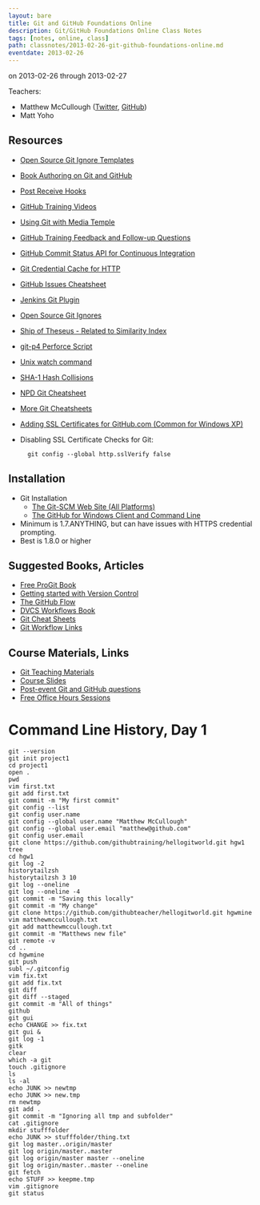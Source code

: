 ```yaml
---
layout: bare
title: Git and GitHub Foundations Online
description: Git/GitHub Foundations Online Class Notes
tags: [notes, online, class]
path: classnotes/2013-02-26-git-github-foundations-online.md
eventdate: 2013-02-26
---
```


on 2013-02-26 through 2013-02-27

Teachers:

* Matthew McCullough ([Twitter](http://twitter.com/matthewmccull), [GitHub](https://github.com/matthewmccullough))
* Matt Yoho


## Resources

* [Open Source Git Ignore Templates](https://github.com/github/gitignore)
* [Book Authoring on Git and GitHub](http://teach.github.com/articles/book-authoring-using-git-and-github/)
* [Post Receive Hooks](https://help.github.com/articles/post-receive-hooks)
* [GitHub Training Videos](http://training.github.com/resources/videos/)
* [Using Git with Media Temple](http://carl-topham.com/theblog/post/using-git-media-temple/)
* [GitHub Training Feedback and Follow-up Questions](https://github.com/githubtraining/feedback/issues?state=open)
* [GitHub Commit Status API for Continuous Integration](https://github.com/blog/1227-commit-status-api)
* [Git Credential Cache for HTTP](http://teach.github.com/articles/lesson-git-credential-cache/)
* [GitHub Issues Cheatsheet](http://teach.github.com/articles/github-issues-cheatsheet/)
* [Jenkins Git Plugin](https://wiki.jenkins-ci.org/display/JENKINS/Git+Plugin)
* [Open Source Git Ignores](https://github.com/github/gitignore)
* [Ship of Theseus - Related to Similarity Index](http://en.wikipedia.org/wiki/Ship_of_Theseus)
* [git-p4 Perforce Script](http://kb.perforce.com/article/1417/git-p4)
* [Unix watch command](http://en.wikipedia.org/wiki/Watch_(Unix))
* [SHA-1 Hash Collisions](http://git-scm.com/book/ch6-1.html#A-SHORT-NOTE-ABOUT-SHA-1)
* [NPD Git Cheatsheet](http://ndpsoftware.com/git-cheatsheet.html)
* [More Git Cheatsheets](http://teach.github.com/articles/git-cheatsheets/)
* [Adding SSL Certificates for GitHub.com (Common for Windows XP)](http://stackoverflow.com/questions/3777075/https-github-access/4454754#4454754)
* Disabling SSL Certificate Checks for Git:

        git config --global http.sslVerify false


## Installation
* Git Installation
    * [The Git-SCM Web Site (All Platforms)](http://git-scm.com)
    * [The GitHub for Windows Client and Command Line](http://windows.github.com)
* Minimum is 1.7.ANYTHING, but can have issues with HTTPS credential prompting.
* Best is 1.8.0 or higher

## Suggested Books, Articles
* [Free ProGit Book](http://git-scm.com/book)
* [Getting started with Version Control](http://teach.github.com/articles/lesson-new-to-version-control/)
* [The GitHub Flow](http://scottchacon.com/2011/08/31/github-flow.html)
* [DVCS Workflows Book](https://github.com/zkessin/dvcs-workflows)
* [Git Cheat Sheets](http://teach.github.com/articles/git-cheatsheets/)
* [Git Workflow Links](https://pinboard.in/u:matthew.mccullough/t:git+workflow)

## Course Materials, Links
* [Git Teaching Materials](http://teach.github.com)
* [Course Slides](http://teach.github.com/articles/course-slides/)
* [Post-event Git and GitHub questions](https://github.com/githubtraining/feedback/)
* [Free Office Hours Sessions](http://training.github.com/web/free-classes/)

# Command Line History, Day 1

    git --version
    git init project1
    cd project1
    open .
    pwd
    vim first.txt
    git add first.txt
    git commit -m "My first commit"
    git config --list
    git config user.name
    git config --global user.name "Matthew McCullough"
    git config --global user.email "matthew@github.com"
    git config user.email
    git clone https://github.com/githubtraining/hellogitworld.git hgw1
    tree 
    cd hgw1
    git log -2
    historytailzsh
    historytailzsh 3 10
    git log --oneline
    git log --oneline -4
    git commit -m "Saving this locally"
    git commit -m "My change" 
    git clone https://github.com/githubteacher/hellogitworld.git hgwmine
    vim matthewmccullough.txt
    git add matthewmccullough.txt
    git commit -m "Matthews new file"
    git remote -v
    cd ..
    cd hgwmine
    git push
    subl ~/.gitconfig
    vim fix.txt
    git add fix.txt
    git diff
    git diff --staged
    git commit -m "All of things"
    github
    git gui
    echo CHANGE >> fix.txt
    git gui &
    git log -1
    gitk 
    clear
    which -a git
    touch .gitignore
    ls
    ls -al
    echo JUNK >> newtmp
    echo JUNK >> new.tmp
    rm newtmp
    git add .
    git commit -m "Ignoring all tmp and subfolder"
    cat .gitignore
    mkdir stufffolder
    echo JUNK >> stufffolder/thing.txt
    git log master..origin/master
    git log origin/master..master
    git log origin/master master --oneline
    git log origin/master..master --oneline
    git fetch
    echo STUFF >> keepme.tmp
    vim .gitignore
    git status
